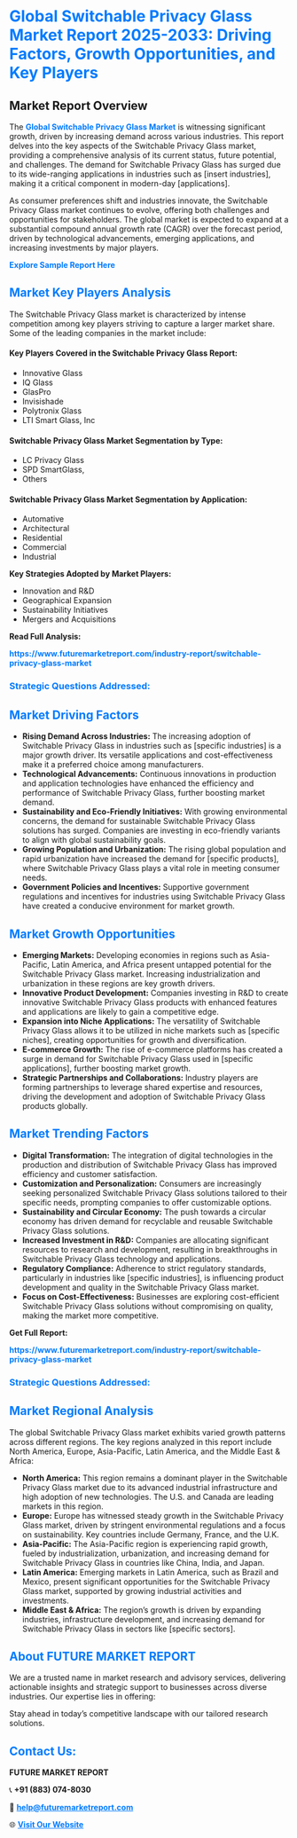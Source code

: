 <h1 style="color: #007BFF;">Global Switchable Privacy Glass Market Report 2025-2033: Driving Factors, Growth Opportunities, and Key Players</h1>

<section id="overview">
<h2>Market Report Overview</h2>
<p>The <a href="https://www.futuremarketreport.com/industry-report/switchable-privacy-glass-market" style="color: #007BFF; text-decoration: none;"><strong>Global Switchable Privacy Glass Market</strong></a> is witnessing significant growth, driven by increasing demand across various industries. This report delves into the key aspects of the Switchable Privacy Glass market, providing a comprehensive analysis of its current status, future potential, and challenges. The demand for Switchable Privacy Glass has surged due to its wide-ranging applications in industries such as [insert industries], making it a critical component in modern-day [applications].</p>
<p>As consumer preferences shift and industries innovate, the Switchable Privacy Glass market continues to evolve, offering both challenges and opportunities for stakeholders. The global market is expected to expand at a substantial compound annual growth rate (CAGR) over the forecast period, driven by technological advancements, emerging applications, and increasing investments by major players.</p>
</section>

<section id="overview">
<p><a href="https://www.futuremarketreport.com/request-sample/reportId=84328" style="color: #007BFF; text-decoration: none;"><strong>Explore Sample Report Here</strong></a></p>
</section>

<section id="key-players">
<h2 style="color: #007BFF;">Market Key Players Analysis</h2>
<p>The Switchable Privacy Glass market is characterized by intense competition among key players striving to capture a larger market share. Some of the leading companies in the market include:</p>
<h4>Key Players Covered in the Switchable Privacy Glass Report:</h4>
<ul><li>Innovative Glass</li><li>IQ Glass</li><li>GlasPro</li><li>Invisishade</li><li>Polytronix Glass</li><li>LTI Smart Glass, Inc</li></ul>
<h4>Switchable Privacy Glass Market Segmentation by Type:</h4>
<ul><li>LC Privacy Glass</li><li>SPD SmartGlass,</li><li>Others</li></ul>

<h4>Switchable Privacy Glass Market Segmentation by Application:</h4>
<ul><li>Automative</li><li>Architectural</li><li>Residential</li><li>Commercial</li><li>Industrial</li></ul>
<p><strong>Key Strategies Adopted by Market Players:</strong></p>
<ul>
<li>Innovation and R&D</li>
<li>Geographical Expansion</li>
<li>Sustainability Initiatives</li>
<li>Mergers and Acquisitions</li>
</ul>
</section>

<section>
<p><strong>Read Full Analysis: </strong></p><a href="https://www.futuremarketreport.com/industry-report/switchable-privacy-glass-market" style="color: #007BFF; text-decoration: none;"><strong>https://www.futuremarketreport.com/industry-report/switchable-privacy-glass-market</strong></a>
<h3 style="color: #007BFF;">Strategic Questions Addressed:</h3>
</section>

<section id="driving-factors">
<h2 style="color: #007BFF;">Market Driving Factors</h2>
<ul>
<li><strong>Rising Demand Across Industries:</strong> The increasing adoption of Switchable Privacy Glass in industries such as [specific industries] is a major growth driver. Its versatile applications and cost-effectiveness make it a preferred choice among manufacturers.</li>
<li><strong>Technological Advancements:</strong> Continuous innovations in production and application technologies have enhanced the efficiency and performance of Switchable Privacy Glass, further boosting market demand.</li>
<li><strong>Sustainability and Eco-Friendly Initiatives:</strong> With growing environmental concerns, the demand for sustainable Switchable Privacy Glass solutions has surged. Companies are investing in eco-friendly variants to align with global sustainability goals.</li>
<li><strong>Growing Population and Urbanization:</strong> The rising global population and rapid urbanization have increased the demand for [specific products], where Switchable Privacy Glass plays a vital role in meeting consumer needs.</li>
<li><strong>Government Policies and Incentives:</strong> Supportive government regulations and incentives for industries using Switchable Privacy Glass have created a conducive environment for market growth.</li>
</ul>
</section>

<section id="growth-opportunities">
<h2 style="color: #007BFF;">Market Growth Opportunities</h2>
<ul>
<li><strong>Emerging Markets:</strong> Developing economies in regions such as Asia-Pacific, Latin America, and Africa present untapped potential for the Switchable Privacy Glass market. Increasing industrialization and urbanization in these regions are key growth drivers.</li>
<li><strong>Innovative Product Development:</strong> Companies investing in R&D to create innovative Switchable Privacy Glass products with enhanced features and applications are likely to gain a competitive edge.</li>
<li><strong>Expansion into Niche Applications:</strong> The versatility of Switchable Privacy Glass allows it to be utilized in niche markets such as [specific niches], creating opportunities for growth and diversification.</li>
<li><strong>E-commerce Growth:</strong> The rise of e-commerce platforms has created a surge in demand for Switchable Privacy Glass used in [specific applications], further boosting market growth.</li>
<li><strong>Strategic Partnerships and Collaborations:</strong> Industry players are forming partnerships to leverage shared expertise and resources, driving the development and adoption of Switchable Privacy Glass products globally.</li>
</ul>
</section>

<section id="trending-factors">
<h2 style="color: #007BFF;">Market Trending Factors</h2>
<ul>
<li><strong>Digital Transformation:</strong> The integration of digital technologies in the production and distribution of Switchable Privacy Glass has improved efficiency and customer satisfaction.</li>
<li><strong>Customization and Personalization:</strong> Consumers are increasingly seeking personalized Switchable Privacy Glass solutions tailored to their specific needs, prompting companies to offer customizable options.</li>
<li><strong>Sustainability and Circular Economy:</strong> The push towards a circular economy has driven demand for recyclable and reusable Switchable Privacy Glass solutions.</li>
<li><strong>Increased Investment in R&D:</strong> Companies are allocating significant resources to research and development, resulting in breakthroughs in Switchable Privacy Glass technology and applications.</li>
<li><strong>Regulatory Compliance:</strong> Adherence to strict regulatory standards, particularly in industries like [specific industries], is influencing product development and quality in the Switchable Privacy Glass market.</li>
<li><strong>Focus on Cost-Effectiveness:</strong> Businesses are exploring cost-efficient Switchable Privacy Glass solutions without compromising on quality, making the market more competitive.</li>
</ul>
</section>

<section>
<p><strong>Get Full Report: </strong></p><a href="https://www.futuremarketreport.com/industry-report/switchable-privacy-glass-market" style="color: #007BFF; text-decoration: none;"><strong>https://www.futuremarketreport.com/industry-report/switchable-privacy-glass-market</strong></a>
<h3 style="color: #007BFF;">Strategic Questions Addressed:</h3>
</section>


<section id="regional-analysis">
<h2 style="color: #007BFF;">Market Regional Analysis</h2>
<p>The global Switchable Privacy Glass market exhibits varied growth patterns across different regions. The key regions analyzed in this report include North America, Europe, Asia-Pacific, Latin America, and the Middle East & Africa:</p>
<ul>
<li><strong>North America:</strong> This region remains a dominant player in the Switchable Privacy Glass market due to its advanced industrial infrastructure and high adoption of new technologies. The U.S. and Canada are leading markets in this region.</li>
<li><strong>Europe:</strong> Europe has witnessed steady growth in the Switchable Privacy Glass market, driven by stringent environmental regulations and a focus on sustainability. Key countries include Germany, France, and the U.K.</li>
<li><strong>Asia-Pacific:</strong> The Asia-Pacific region is experiencing rapid growth, fueled by industrialization, urbanization, and increasing demand for Switchable Privacy Glass in countries like China, India, and Japan.</li>
<li><strong>Latin America:</strong> Emerging markets in Latin America, such as Brazil and Mexico, present significant opportunities for the Switchable Privacy Glass market, supported by growing industrial activities and investments.</li>
<li><strong>Middle East & Africa:</strong> The region’s growth is driven by expanding industries, infrastructure development, and increasing demand for Switchable Privacy Glass in sectors like [specific sectors].</li>
</ul>
</section>

<footer>
<h2 style="color: #007BFF;">About FUTURE MARKET REPORT</h2>
<p>We are a trusted name in market research and advisory services, delivering actionable insights and strategic support to businesses across diverse industries. Our expertise lies in offering:</p>

<p>Stay ahead in today’s competitive landscape with our tailored research solutions.</p>

<h2 style="color: #007BFF;">Contact Us:</h2>
<p><strong>FUTURE MARKET REPORT</strong></p>
<p>📞 <strong>+91 (883) 074-8030</strong></p>
<p>📧 <strong><a href="mailto:help@futuremarketreport.com" style="color: #007BFF;">help@futuremarketreport.com</a></strong></p>
<p>🌐 <strong><a href="https://www.futuremarketreport.com/" style="color: #007BFF;">Visit Our Website</a></strong></p>
</footer>